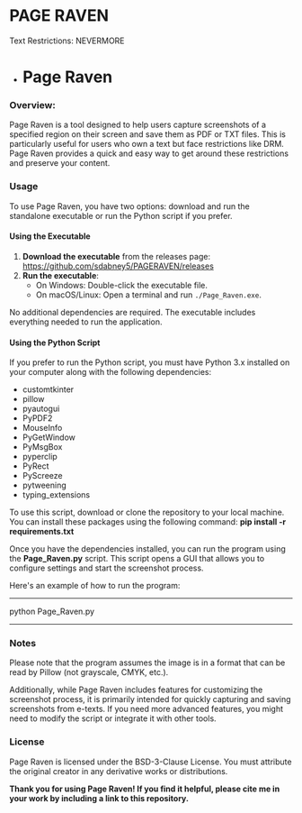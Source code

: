 # PAGE RAVEN
Text Restrictions: NEVERMORE

- # Page Raven
### Overview:
Page Raven is a tool designed to help users capture screenshots of a specified region on their screen and save them as PDF or TXT files. This is particularly useful for users who own a text but face restrictions like DRM. Page Raven provides a quick and easy way to get around these restrictions and preserve your content.

### Usage
To use Page Raven, you have two options: download and run the standalone executable or run the Python script if you prefer.

#### Using the Executable 
1. **Download the executable** from the releases page: https://github.com/sdabney5/PAGERAVEN/releases
2. **Run the executable**:
   - On Windows: Double-click the executable file.
   - On macOS/Linux: Open a terminal and run `./Page_Raven.exe`.

No additional dependencies are required. The executable includes everything needed to run the application.

#### Using the Python Script
If you prefer to run the Python script, you must have Python 3.x installed on your computer along with the following dependencies:  
- customtkinter
- pillow
- pyautogui
- PyPDF2
- MouseInfo
- PyGetWindow
- PyMsgBox
- pyperclip
- PyRect
- PyScreeze
- pytweening
- typing_extensions

To use this script, download or clone the repository to your local machine.
You can install these packages using the following command:
   **pip install -r requirements.txt**
	
Once you have the dependencies installed, you can run the program using the **Page_Raven.py** script. This script opens a GUI that allows you to configure settings and start the screenshot process.

Here's an example of how to run the program:  
_______________________________________________________________________________
python Page_Raven.py
_______________________________________________________________________________

### Notes
Please note that the program assumes the image is in a format that can be read by Pillow (not grayscale, CMYK, etc.).

Additionally, while Page Raven includes features for customizing the screenshot process, it is primarily intended for quickly capturing and saving screenshots from e-texts. If you need more advanced features, you might need to modify the script or integrate it with other tools.

### License
Page Raven is licensed under the BSD-3-Clause License. You must attribute the original creator in any derivative works or distributions.

**Thank you for using Page Raven! If you find it helpful, please cite me in your work by including a link to this repository.**

